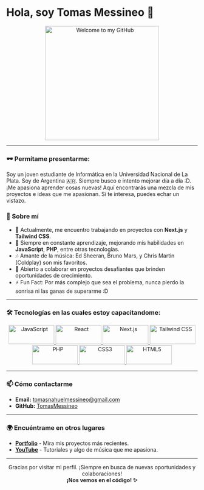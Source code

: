 # Hola, soy Tomas Messineo 👋

<p align="center">
  <img src="https://i.imgur.com/Sy9lHrz.png" alt="Welcome to my GitHub" width="300"/>
</p>

---

### 🕶️ Permítame presentarme:

Soy un joven estudiante de Informática en la Universidad Nacional de La Plata. Soy de Argentina 🇦🇷. Siempre busco e intento mejorar día a día :D. ¡Me apasiona aprender cosas nuevas! Aquí encontrarás una mezcla de mis proyectos e ideas que me apasionan. Si te interesa, puedes echar un vistazo.

### 🚀 Sobre mí

- 🔭 Actualmente, me encuentro trabajando en proyectos con **Next.js** y **Tailwind CSS**.
- 🌱 Siempre en constante aprendizaje, mejorando mis habilidades en **JavaScript**, **PHP**, entre otras tecnologías.
- 🎶 Amante de la música: Ed Sheeran, Bruno Mars, y Chris Martin (Coldplay) son mis favoritos.
- 🎯 Abierto a colaborar en proyectos desafiantes que brinden oportunidades de crecimiento.
- ⚡ Fun Fact: Por más complejo que sea el problema, nunca pierdo la sonrisa ni las ganas de superarme :D

---

### 🛠️ Tecnologías en las cuales estoy capacitandome:

<p align="center">
  <a href="https://developer.mozilla.org/en-US/docs/Web/JavaScript" target="_blank" rel="noopener noreferrer">
    <img src="https://img.shields.io/badge/JavaScript-F7DF1E?style=flat&logo=javascript&logoColor=black" alt="JavaScript" width="120" height="50"/>
  </a>
  <a href="https://reactjs.org/" target="_blank" rel="noopener noreferrer">
    <img src="https://img.shields.io/badge/React-61DAFB?style=flat&logo=react&logoColor=black" alt="React" width="120" height="50"/>
  </a>
  <a href="https://nextjs.org/" target="_blank" rel="noopener noreferrer">
    <img src="https://img.shields.io/badge/Next.js-000000?style=flat&logo=nextdotjs&logoColor=white" alt="Next.js" width="120" height="50"/>
  </a>
  <a href="https://tailwindcss.com/" target="_blank" rel="noopener noreferrer">
    <img src="https://img.shields.io/badge/Tailwind_CSS-38B2AC?style=flat&logo=tailwind-css&logoColor=white" alt="Tailwind CSS" width="120" height="50"/>
  </a>
  <a href="https://www.php.net/" target="_blank" rel="noopener noreferrer">
    <img src="https://img.shields.io/badge/PHP-777BB4?style=flat&logo=php&logoColor=white" alt="PHP" width="120" height="50"/>
  </a>
  <a href="https://www.w3.org/TR/css3-roadmap/" target="_blank" rel="noopener noreferrer">
    <img src="https://img.shields.io/badge/CSS3-1572B6?style=flat&logo=css3&logoColor=white" alt="CSS3" width="120" height="50"/>
  </a>
  <a href="https://developer.mozilla.org/en-US/docs/Web/HTML" target="_blank" rel="noopener noreferrer">
    <img src="https://img.shields.io/badge/HTML5-E34F26?style=flat&logo=html5&logoColor=white" alt="HTML5" width="120" height="50"/>
  </a>
</p>

---

### 📫 Cómo contactarme

- **Email:** [tomasnahuelmessineo@gmail.com](mailto:tomasnahuelmessineo@gmail.com)
- **GitHub:** [TomasMessineo](https://github.com/TomasMessineo)

---

### 🌍 Encuéntrame en otros lugares

- [**Portfolio**](https://tomasmessineo.com) - Mira mis proyectos más recientes.
- [**YouTube**](https://youtube.com/tomasmessineo) - Tutoriales y algo de música que me apasiona.

---

<p align="center">
  Gracias por visitar mi perfil. ¡Siempre en busca de nuevas oportunidades y colaboraciones!<br>
  <strong>¡Nos vemos en el código! ✨</strong>
</p>
